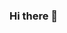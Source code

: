 ### Hi there 👋

<!--
**Yashvishnoi/YashVishnoi** is a ✨ _special_ ✨ repository because its `README.md` (this file) appears on your GitHub profile.

Here are some ideas to get you started:

- 🔭 I’m currently working on Html,Css
- 🌱 I’m currently learning Java 
- 👯 I’m looking to collaborate on Java projects
- 🤔 I’m looking for help with ...
- 💬 Ask me about 
- 📫 How to reach me: Linkdin : https://www.linkedin.com/in/yash-vishnoi-4a75851a1/ 
                      Discord : https://discord.gg/9r2FJrXm
- 😄 Pronouns: Babaji
- ⚡ Fun fact: :( 
-->
